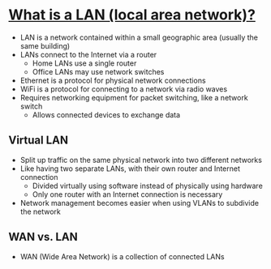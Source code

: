 # [What is a LAN (local area network)?](https://www.cloudflare.com/learning/network-layer/what-is-a-lan/)

* LAN is a network contained within a small geographic area (usually the same building)
* LANs connect to the Internet via a router
  * Home LANs use a single router
  * Office LANs may use network switches
* Ethernet is a protocol for physical network connections
* WiFi is a protocol for connecting to a network via radio waves
* Requires networking equipment for packet switching, like a network switch
  * Allows connected devices to exchange data

## Virtual LAN

* Split up traffic on the same physical network into two different networks
* Like having two separate LANs, with their own router and Internet connection
  * Divided virtually using software instead of physically using hardware
  * Only one router with an Internet connection is necessary
* Network management becomes easier when using VLANs to subdivide the network

## WAN vs. LAN

* WAN (Wide Area Network) is a collection of connected LANs
